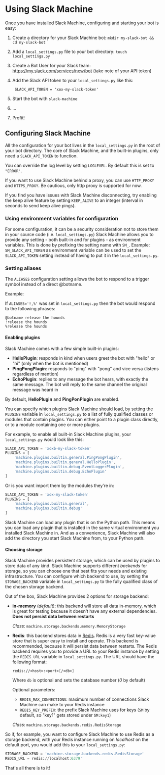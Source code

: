 # Using Slack Machine

Once you have installed Slack Machine, configuring and starting your bot
is easy:

1. Create a directory for your Slack Machine bot:
    `mkdir my-slack-bot && cd my-slack-bot`
2. Add a `local_settings.py` file to your bot directory:
    `touch local_settings.py`
3. Create a Bot User for your Slack team:
    <https://my.slack.com/services/new/bot> (take note of your API
    token)
4. Add the Slack API token to your `local_settings.py` like this:

        SLACK_API_TOKEN = 'xox-my-slack-token'

5. Start the bot with `slack-machine`
6. ...
7. Profit!

## Configuring Slack Machine

All the configuration for your bot lives in the `local_settings.py` in
the root of your bot directory. The core of Slack Machine, and the
built-in plugins, only need a `SLACK_API_TOKEN` to function.

You can override the log level by setting `LOGLEVEL`. By default this is
set to `"ERROR"`.

If you want to use Slack Machine behind a proxy, you can use
`HTTP_PROXY` and `HTTPS_PROXY`. Be cautious, only http proxy is
supported for now.

If you find you have issues with Slack Machine disconnecting, try
enabling the keep alive feature by setting `KEEP_ALIVE` to an integer
(interval in seconds to send keep alive pings).

### Using environment variables for configuration

For some configuration, it can be a security consideration not to store
them in your source code (i.e. `local_settings.py`) Slack Machine allows
you to provide any setting - both built-in and for plugins - as
environment variables. This is done by prefixing the setting name with
`SM_`. Example: `SM_SLACK_API_TOKEN` as environment variable can be used
to set the `SLACK_API_TOKEN` setting instead of having to put it in the
`local_settings.py`.

### Setting aliases

The `ALIASES` configuration setting allows the bot to respond to a
trigger symbol instead of a direct @botname.

Example:

If `ALIASES='!,%'` was set in `local_settings.py` then the bot would
respond to the following phrases:

    @botname release the hounds
    !release the hounds
    %release the hounds

#### Enabling plugins

Slack Machine comes with a few simple built-in plugins:

-   **HelloPlugin**: responds in kind when users greet the bot with
    "hello" or "hi" (only when the bot is mentioned)
-   **PingPongPlugin**: responds to "ping" with "pong" and vice
    versa (listens regardless of mention)
-   **EchoPlugin**: replies to any message the bot hears, with exactly
    the same message. The bot will reply to the same channel the
    original message was heard in

By default, **HelloPlugin** and **PingPonPlugin** are enabled.

You can specify which plugins Slack Machine should load, by setting the
`PLUGINS` variable in `local_settings.py` to a list of fully qualified
classes or modules that contain plugins. You can either point to a
plugin class directly, or to a module containing one or more plugins.

For example, to enable all built-in Slack Machine plugins, your
`local_settings.py` would look like this:

``` python
SLACK_API_TOKEN = 'xoxb-my-slack-token'
PLUGINS = [
    'machine.plugins.builtin.general.PingPongPlugin',
    'machine.plugins.builtin.general.HelloPlugin',
    'machine.plugins.builtin.debug.EventLoggerPlugin',
    'machine.plugins.builtin.debug.EchoPlugin'
]
```

Or is you want import them by the modules they're in:

``` python
SLACK_API_TOKEN = 'xox-my-slack-token'
PLUGINS = [
    'machine.plugins.builtin.general',
    'machine.plugins.builtin.debug'
]
```

Slack Machine can load any plugin that is on the Python path. This means
you can load any plugin that is installed in the same virtual
environment you installed Slack Machine in. And as a convenience, Slack
Machine will also add the directory you start Slack Machine from, to
your Python path.

#### Choosing storage

Slack Machine provides persistent storage, which can be used by plugins
to store data of any kind. Slack Machine supports different *backends*
for storage, so you can choose one that best fits your needs and
existing infrastructure. You can configure which backend to use, by
setting the `STORAGE_BACKEND` variable in `local_settings.py` to the
fully qualified class of the chosen storage backend.

Out of the box, Slack Machine provides 2 options for storage backend:

-   **in-memory** (*default*): this backend will store all data
    in-memory, which is great for testing because it doesn't have any
    external dependencies. **Does not persist data between restarts**

    *Class*: `machine.storage.backends.memory.MemoryStorage`

-   **Redis**: this backend stores data in [Redis](https://redis.io/).
    Redis is a very fast key-value store that is super easy to install
    and operate. This backend is recommended, because it will persist
    data between restarts. The Redis backend requires you to provide a
    URL to your Redis instance by setting the `REDIS_URL` variable in
    `local_settings.py`. The URL should have the following format:

        redis://<host>:<port>[/<db>]

    Where `db` is optional and sets the database number (*0* by default)

    Optional parameters:

    -   `REDIS_MAX_CONNECTIONS`: maximum number of connections Slack
        Machine can make to your Redis instance
    -   `REDIS_KEY_PREFIX`: the prefix Slack Machine uses for keys (`SM`
        by default, so "key1" gets stored under `SM:key1`)

    *Class*: `machine.storage.backends.redis.RedisStorage`

So if, for example, you want to configure Slack Machine to use Redis as
a storage backend, with your Redis instance running on *localhost* on
the default port, you would add this to your `local_settings.py`:

``` python
STORAGE_BACKEND = 'machine.storage.backends.redis.RedisStorage'
REDIS_URL = redis://localhost:6379'
```

That's all there is to it!
